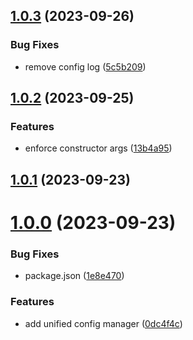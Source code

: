 ## [1.0.3](https://github.com/Chia-Network/core-registry-config/compare/1.0.2...1.0.3) (2023-09-26)


### Bug Fixes

* remove config log ([5c5b209](https://github.com/Chia-Network/core-registry-config/commit/5c5b20981bf55005cddc4d52c68314f89f4ba45e))



## [1.0.2](https://github.com/Chia-Network/core-registry-config/compare/1.0.1...1.0.2) (2023-09-25)


### Features

* enforce constructor args ([13b4a95](https://github.com/Chia-Network/core-registry-config/commit/13b4a95c28a158958fee3e85923c48a3704c01ce))



## [1.0.1](https://github.com/Chia-Network/core-registry-config/compare/1.0.0...1.0.1) (2023-09-23)



# [1.0.0](https://github.com/Chia-Network/core-registry-config/compare/0dc4f4cebda1eb8bbdeb90667a80cc63eb46b253...1.0.0) (2023-09-23)


### Bug Fixes

* package.json ([1e8e470](https://github.com/Chia-Network/core-registry-config/commit/1e8e470d593a58d470316145ebabebed1429b211))


### Features

* add unified config manager ([0dc4f4c](https://github.com/Chia-Network/core-registry-config/commit/0dc4f4cebda1eb8bbdeb90667a80cc63eb46b253))



